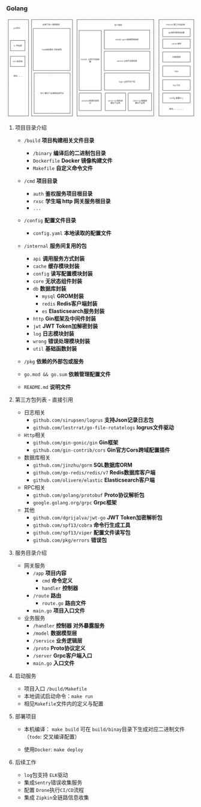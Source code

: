 ### Golang

![Image text](20200117103124.png)

1. 项目目录介绍

    - `/build` **项目构建相关文件目录**
        - `/binary` **编译后的二进制包目录**
        - `Dockerfile` **Docker 镜像构建文件**
        - `Makefile` **自定义命令文件**
    - `/cmd` **项目目录**
        - `auth` **鉴权服务项目根目录**
        - `rxsc` **学生端 http 网关服务根目录**
        - `...`
    - `/config` **配置文件目录**
        - `config.yaml` **本地读取的配置文件**
    - `/internal` **服务间复用的包**
        - `api` **调用服务方式封装**
        - `cache` **缓存模块封装**
        - `config` **读写配置模块封装**
        - `core` **无状态组件封装**
        - `db` **数据库封装**
            - `mysql` **GROM封装**
            - `redis` **Redis客户端封装**
            - `es` **Elasticsearch服务封装**
        - `http` **Gin框架及中间件封装**
        - `jwt` **JWT Token加解密封装**
        - `log` **日志模块封装**
        - `wrong` **错误处理模块封装**
        - `util` **基础函数封装**

    - `/pkg` **依赖的外部包或服务**
    - `go.mod && go.sum` **依赖管理配置文件**
    - `README.md` **说明文件**
2. 第三方包列表 - 直接引用

    - 日志相关
        - `github.com/sirupsen/logrus` **支持Json记录日志包**
        - `github.com/lestrrat/go-file-rotatelogs` **logrus文件驱动**
    - `Http`相关
        - `github.com/gin-gonic/gin` **Gin框架**
        - `github.com/gin-contrib/cors` **Gin官方Cors跨域配置插件**
    - 数据库相关
        - `github.com/jinzhu/gorm` **SQL数据库ORM**
        - `github.com/go-redis/redis/v7` **Redis数据库客户端**
        - `github.com/olivere/elastic` **Elasticsearch客户端**
    - RPC相关
        - `github.com/golang/protobuf` **Proto协议解析包**
        - `google.golang.org/grpc` **Grpc框架**
    - 其他
        - `github.com/dgrijalva/jwt-go` **JWT Token加密解析包**
        - `github.com/spf13/cobra` **命令行生成工具**
        - `github.com/spf13/viper` **配置文件读写包**
        - `github.com/pkg/errors` **错误包**
3. 服务目录介绍

    - 网关服务
        - `/app` **项目内容**
            - `cmd` **命令定义**
            - `handler` **控制器**
        - `/route` **路由**
            - `route.go` **路由文件**
        - `main.go` **项目入口文件**
    - 业务服务
        - `/handler` **控制器 对外暴露服务**
        - `/model` **数据模型层**
        - `/service` **业务逻辑层**
        - `/proto` **Proto协议定义**
        - `/server` **Grpc客户端入口**
        - `main.go` **入口文件**
4. 启动服务

    - 项目入口 `/build/Makefile`
    - 本地调试启动命令：`make run`
    - 相见`Makefile`文件内的定义与配置

5. 部署项目

    - 本机编译： `make build` 可在 `build/binay`目录下生成对应二进制文件（`todo`: 交叉编译配置）

    - 使用`Docker`: `make deploy`
6. 后续工作

    - `log`包支持 `ELK`驱动
    - 集成`Sentry`错误收集服务
    - 配置 `Drone`执行`CI/CD`流程
    - 集成 `Zipkin`全链路信息收集